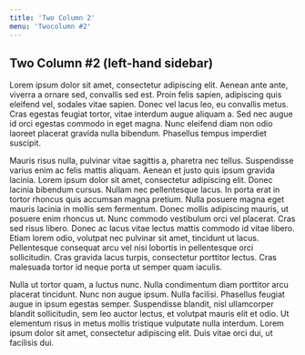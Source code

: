 ```yaml
---
title: 'Two Column 2'
menu: 'Twocolumn #2'
---
```


## Two Column #2 (left-hand sidebar)

Lorem ipsum dolor sit amet, consectetur adipiscing elit. Aenean ante ante, viverra a ornare sed, convallis sed est. Proin felis sapien, adipiscing quis eleifend vel, sodales vitae sapien. Donec vel lacus leo, eu convallis metus. Cras egestas feugiat tortor, vitae interdum augue aliquam a. Sed nec augue id orci egestas commodo in eget magna. Nunc eleifend diam non odio laoreet placerat gravida nulla bibendum. Phasellus tempus imperdiet suscipit.

Mauris risus nulla, pulvinar vitae sagittis a, pharetra nec tellus. Suspendisse varius enim ac felis mattis aliquam. Aenean et justo quis ipsum gravida lacinia. Lorem ipsum dolor sit amet, consectetur adipiscing elit. Donec lacinia bibendum cursus. Nullam nec pellentesque lacus. In porta erat in tortor rhoncus quis accumsan magna pretium. Nulla posuere magna eget mauris lacinia in mollis sem fermentum. Donec mollis adipiscing mauris, ut posuere enim rhoncus ut. Nunc commodo vestibulum orci vel placerat. Cras sed risus libero. Donec ac lacus vitae lectus mattis commodo id vitae libero. Etiam lorem odio, volutpat nec pulvinar sit amet, tincidunt ut lacus. Pellentesque consequat arcu vel nisi lobortis in pellentesque orci sollicitudin. Cras gravida lacus turpis, consectetur porttitor lectus. Cras malesuada tortor id neque porta ut semper quam iaculis.

Nulla ut tortor quam, a luctus nunc. Nulla condimentum diam porttitor arcu placerat tincidunt. Nunc non augue ipsum. Nulla facilisi. Phasellus feugiat augue in ipsum egestas semper. Suspendisse blandit, nisl ullamcorper blandit sollicitudin, sem leo auctor lectus, et volutpat mauris elit et odio. Ut elementum risus in metus mollis tristique vulputate nulla interdum. Lorem ipsum dolor sit amet, consectetur adipiscing elit. Duis vitae orci dui, ut facilisis dui.